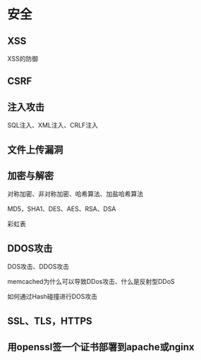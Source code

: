 # 安全

## XSS

XSS的防御

## CSRF

## 注入攻击

SQL注入、XML注入、CRLF注入

## 文件上传漏洞

## 加密与解密

对称加密、非对称加密、哈希算法、加盐哈希算法

MD5，SHA1、DES、AES、RSA、DSA

彩虹表



## DDOS攻击

DOS攻击、DDOS攻击

memcached为什么可以导致DDos攻击、什么是反射型DDoS

如何通过Hash碰撞进行DOS攻击

## SSL、TLS，HTTPS

## 用openssl签一个证书部署到apache或nginx

